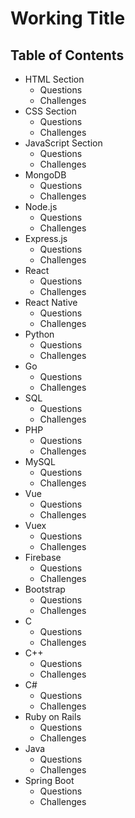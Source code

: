 # Working Title

## Table of Contents

- HTML Section
  - Questions
  - Challenges
- CSS Section
  - Questions
  - Challenges
- JavaScript Section
  - Questions
  - Challenges
- MongoDB
  - Questions
  - Challenges
- Node.js
  - Questions
  - Challenges
- Express.js
  - Questions
  - Challenges
- React
  - Questions
  - Challenges
- React Native
  - Questions
  - Challenges
- Python
  - Questions
  - Challenges
- Go
  - Questions
  - Challenges
- SQL
  - Questions
  - Challenges
- PHP
  - Questions
  - Challenges
- MySQL
  - Questions
  - Challenges
- Vue
  - Questions
  - Challenges
- Vuex
  - Questions
  - Challenges
- Firebase
  - Questions
  - Challenges
- Bootstrap
  - Questions
  - Challenges
- C
  - Questions
  - Challenges
- C++
  - Questions
  - Challenges
- C#
  - Questions
  - Challenges
- Ruby on Rails
  - Questions
  - Challenges
- Java
  - Questions
  - Challenges
- Spring Boot
  - Questions
  - Challenges
